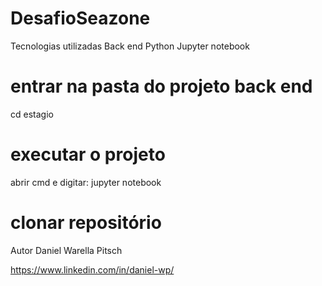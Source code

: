 # DesafioSeazone

Tecnologias utilizadas
Back end
Python
Jupyter notebook

# entrar na pasta do projeto back end
cd estagio

# executar o projeto
abrir cmd e digitar:
jupyter notebook

# clonar repositório

Autor
Daniel Warella Pitsch

https://www.linkedin.com/in/daniel-wp/

